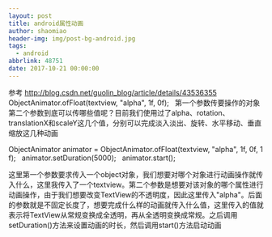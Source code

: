 ```yaml
---
layout: post
title: android属性动画
author: shaomiao
header-img: img/post-bg-android.jpg
tags:
  - android
abbrlink: 48751
date: 2017-10-21 00:00:00
---
```

参考 http://blog.csdn.net/guolin_blog/article/details/43536355
ObjectAnimator.ofFloat(textview, "alpha", 1f, 0f);  
第一个参数传要操作的对象
第二个参数到底可以传哪些值呢？目前我们使用过了alpha、rotation、translationX和scaleY这几个值，分别可以完成淡入淡出、旋转、水平移动、垂直缩放这几种动画



ObjectAnimator animator = ObjectAnimator.ofFloat(textview, "alpha", 1f, 0f, 1f);  
animator.setDuration(5000);  
animator.start(); 

这里第一个参数要求传入一个object对象，我们想要对哪个对象进行动画操作就传入什么，这里我传入了一个textview。第二个参数是想要对该对象的哪个属性进行动画操作，由于我们想要改变TextView的不透明度，因此这里传入"alpha"。后面的参数就是不固定长度了，想要完成什么样的动画就传入什么值，这里传入的值就表示将TextView从常规变换成全透明，再从全透明变换成常规。之后调用setDuration()方法来设置动画的时长，然后调用start()方法启动动画
